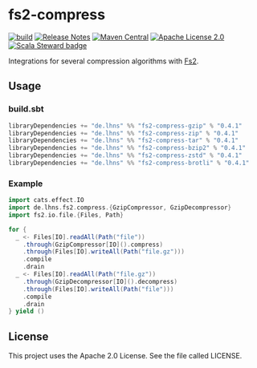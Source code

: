 # fs2-compress

[![build](https://github.com/lhns/fs2-compress/actions/workflows/build.yml/badge.svg)](https://github.com/lhns/fs2-compress/actions/workflows/build.yml)
[![Release Notes](https://img.shields.io/github/release/lhns/fs2-compress.svg?maxAge=3600)](https://github.com/lhns/fs2-compress/releases/latest)
[![Maven Central](https://img.shields.io/maven-central/v/de.lhns/fs2-compress_2.13)](https://search.maven.org/artifact/de.lhns/fs2-compress_2.13)
[![Apache License 2.0](https://img.shields.io/github/license/lhns/fs2-compress.svg?maxAge=3600)](https://www.apache.org/licenses/LICENSE-2.0)
[![Scala Steward badge](https://img.shields.io/badge/Scala_Steward-helping-blue.svg?style=flat&logo=data:image/png;base64,iVBORw0KGgoAAAANSUhEUgAAAA4AAAAQCAMAAAARSr4IAAAAVFBMVEUAAACHjojlOy5NWlrKzcYRKjGFjIbp293YycuLa3pYY2LSqql4f3pCUFTgSjNodYRmcXUsPD/NTTbjRS+2jomhgnzNc223cGvZS0HaSD0XLjbaSjElhIr+AAAAAXRSTlMAQObYZgAAAHlJREFUCNdNyosOwyAIhWHAQS1Vt7a77/3fcxxdmv0xwmckutAR1nkm4ggbyEcg/wWmlGLDAA3oL50xi6fk5ffZ3E2E3QfZDCcCN2YtbEWZt+Drc6u6rlqv7Uk0LdKqqr5rk2UCRXOk0vmQKGfc94nOJyQjouF9H/wCc9gECEYfONoAAAAASUVORK5CYII=)](https://scala-steward.org)

Integrations for several compression algorithms with [Fs2](https://github.com/typelevel/fs2).

## Usage

### build.sbt

```sbt
libraryDependencies += "de.lhns" %% "fs2-compress-gzip" % "0.4.1"
libraryDependencies += "de.lhns" %% "fs2-compress-zip" % "0.4.1"
libraryDependencies += "de.lhns" %% "fs2-compress-tar" % "0.4.1"
libraryDependencies += "de.lhns" %% "fs2-compress-bzip2" % "0.4.1"
libraryDependencies += "de.lhns" %% "fs2-compress-zstd" % "0.4.1"
libraryDependencies += "de.lhns" %% "fs2-compress-brotli" % "0.4.1"
```

### Example

```scala
import cats.effect.IO
import de.lhns.fs2.compress.{GzipCompressor, GzipDecompressor}
import fs2.io.file.{Files, Path}

for {
  _ <- Files[IO].readAll(Path("file"))
    .through(GzipCompressor[IO]().compress)
    .through(Files[IO].writeAll(Path("file.gz")))
    .compile
    .drain
  _ <- Files[IO].readAll(Path("file.gz"))
    .through(GzipDecompressor[IO]().decompress)
    .through(Files[IO].writeAll(Path("file")))
    .compile
    .drain
} yield ()
```

## License

This project uses the Apache 2.0 License. See the file called LICENSE.
